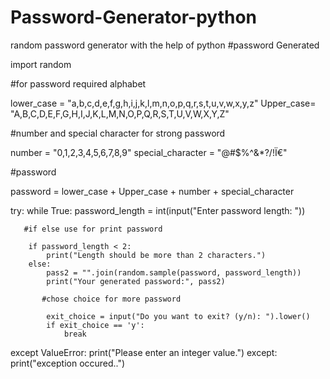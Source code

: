 # Password-Generator-python
random password generator with the help of python
#password Generated

import random


#for password required alphabet

lower_case = "a,b,c,d,e,f,g,h,i,j,k,l,m,n,o,p,q,r,s,t,u,v,w,x,y,z"
Upper_case= "A,B,C,D,E,F,G,H,I,J,K,L,M,N,O,P,Q,R,S,T,U,V,W,X,Y,Z"

#number and special character for strong password

number = "0,1,2,3,4,5,6,7,8,9"
special_character = "@#$%^&*?\/!Ï€"

#password

password = lower_case + Upper_case + number + special_character

try:
    while True:
        password_length = int(input("Enter password length: "))
       
       #if else use for print password
       
        if password_length < 2:
            print("Length should be more than 2 characters.")
        else:
            pass2 = "".join(random.sample(password, password_length))
            print("Your generated password:", pass2)
            
           #chose choice for more password
           
            exit_choice = input("Do you want to exit? (y/n): ").lower()
            if exit_choice == 'y':
                break  
except ValueError:
    print("Please enter an integer value.")
except:
    print("exception occured..")
